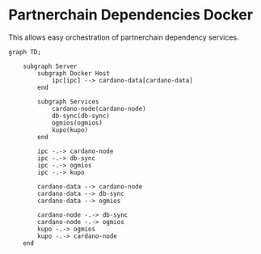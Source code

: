# Partnerchain Dependencies Docker

This allows easy orchestration of partnerchain dependency services.

```mermaid
graph TD;

    subgraph Server
        subgraph Docker Host
            ipc[ipc] --> cardano-data[cardano-data]
        end

        subgraph Services
            cardano-node(cardano-node)
            db-sync(db-sync)
            ogmios(ogmios)
            kupo(kupo)
        end

        ipc -.-> cardano-node
        ipc -.-> db-sync
        ipc -.-> ogmios
        ipc -.-> kupo

        cardano-data --> cardano-node
        cardano-data --> db-sync
        cardano-data --> ogmios

        cardano-node -.-> db-sync
        cardano-node -.-> ogmios
        kupo -.-> ogmios
        kupo -.-> cardano-node
    end
```